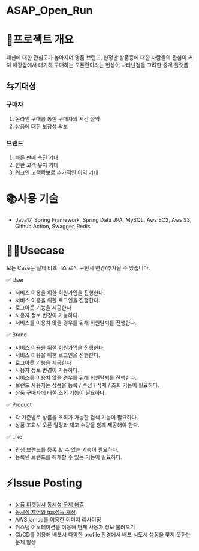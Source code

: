 # ASAP_Open_Run

# 📝프로젝트 개요

패션에 대한 관심도가 높아지며 명품 브랜드, 한정판 상품등에 대한 사람들의 관심이 커져 매장앞에서 대기해 구매하는 오픈런이라는 현상이 나타난점을 고려한 중계 플랫폼

## ⇆기대성

### 구매자

1. 온라인 구매를 통한 구매자의 시간 절약
2. 상품에 대한 보장성 확보

### 브랜드

1. 빠른 판매 촉진 기대
2. 편한 고객 유치 기대
3. 워크인 고객확보로 추가적인 이익 기대

# 📚사용 기술

- Java17, Spring Framework, Spring Data JPA, MySQL, Aws EC2, Aws S3, Github Action, Swagger, Redis
# 🧑‍💻Usecase

모든 Case는 실제 비즈니스 로직 구현시 변경/추가될 수 있습니다.

✅ User

- 서비스 이용을 위한 회원가입을 진행한다.
- 서비스 이용을 위한 로그인을 진행한다.
- 로그아웃 기능을 제공한다
- 사용자 정보 변경이 가능하다.
- 서비스를 이용치 않을 경우를 위해 회원탈퇴를 진행한다.

✅ Brand

- 서비스 이용을 위한 회원가입을 진행한다.
- 서비스 이용을 위한 로그인을 진행한다.
- 로그아웃 기능을 제공한다
- 사용자 정보 변경이 가능하다.
- 서비스를 이용치 않을 경우를 위해 회원탈퇴를 진행한다.
- 브랜드 사용자는 상품을 등록 / 수정 / 삭제 / 조회 기능이 필요하다.
- 상품 구매자에 대한 조회 기능이 필요하다.

✅ Product

- 각 기준별로 상품을 조회가 가능한 검색 기능이 필요하다.
- 상품 조회시 오픈 일정과 재고 수량을 함께 제공해야 한다.

✅ Like

- 관심 브랜드를 등록 할 수 있는 기능이 필요하다.
- 등록된 브랜드를 해제할 수 있는 기능이 필요하다.

# ⚡Issue Posting
- [상품 티켓팅시 동시성 문제 해결](https://velog.io/@fit_coder/%EB%8F%99%EC%8B%9C%EC%84%B1-%EC%9D%B4%EC%8A%88)
- [동시성 제어와 tps성능 개선](https://velog.io/@fit_coder/%EB%B9%84%EA%B4%80%EC%A0%81-%EB%9D%BD-%EC%82%AC%EC%9A%A9%EC%8B%9C-%EC%86%8D%EB%8F%84-%EA%B0%9C%EC%84%A0)
- AWS lamda를 이용한 이미지 리사이징
- 커스텀 어노테이션을 이용해 현재 사용자 정보 불러오기
- CI/CD를 이용해 배포시 다양한 profile 환경에서 배포 시도시 설정을 찾지 못하는 문제 발생
